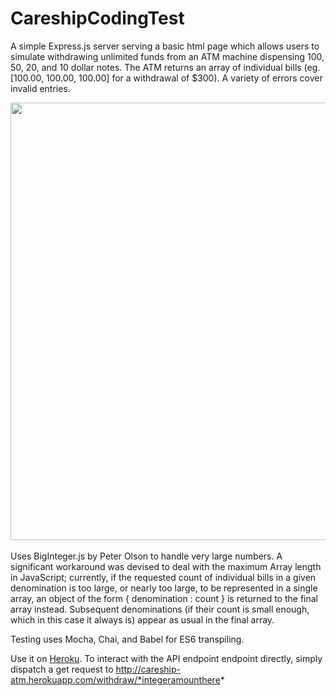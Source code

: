 # CareshipCodingTest

A simple Express.js server serving a basic html page which allows users to simulate withdrawing unlimited funds from an ATM machine dispensing 100, 50, 20, and 10 dollar notes. The ATM returns an array of individual bills (eg. [100.00, 100.00, 100.00] for a withdrawal of $300). A variety of errors cover invalid entries.
<br>
<div align="center">
  <img src="https://s3.amazonaws.com/fluxlymoppings/pics/careshipatm.PNG" width="700px">
</div>
<br>
Uses BigInteger.js by Peter Olson to handle very large numbers. A significant workaround was devised to deal with the maximum Array length in JavaScript; currently, if the requested count of individual bills in a given denomination is too large, or nearly too large, to be represented in a single array, an object of the form { denomination : count } is returned to the final array instead. Subsequent denominations (if their count is small enough, which in this case it always is) appear as usual in the final array.

Testing uses Mocha, Chai, and Babel for ES6 transpiling.

Use it on <a href="http://careship-atm.herokuapp.com/">Heroku</a>. To interact with the API endpoint endpoint directly, simply dispatch a get request to http://careship-atm.herokuapp.com/withdraw/*integeramounthere*


